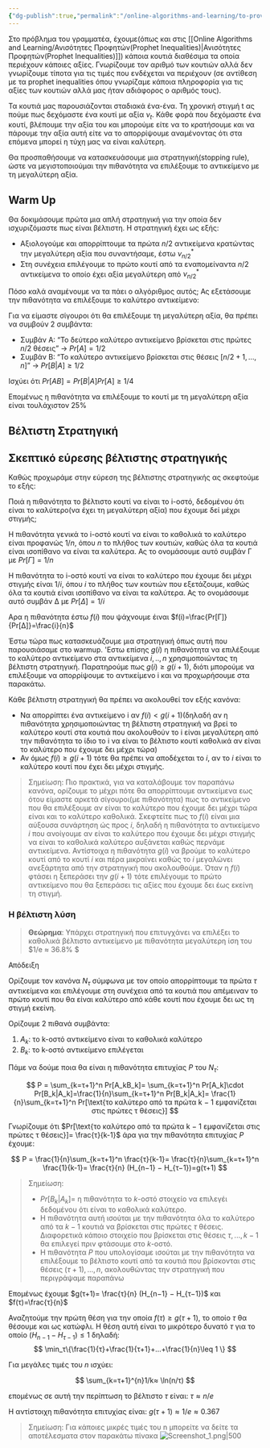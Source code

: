```yaml
---
{"dg-publish":true,"permalink":"/online-algorithms-and-learning/to-provlima-toy-grammatea-the-secretary-problem/","created":"2025-03-25T14:58:23.070+02:00","updated":"2025-03-28T12:40:00.025+02:00"}
---
```


Στο πρόβλημα του γραμματέα, έχουμε(όπως και στις [[Online Algorithms and Learning/Ανισότητες Προφητών(Prophet Inequalities)\|Ανισότητες Προφητών(Prophet Inequalities)]]) κάποια κουτιά διαθέσιμα τα οποία περιέχουν κάποιες αξίες. Γνωρίζουμε τον αριθμό των κουτιών αλλά δεν γνωρίζουμε τίποτα για τις τιμές που ενδέχεται να περιέχουν (σε αντίθεση με τα prophet inequalities όπου γνωρίζαμε κάποια πληροφορία για τις αξίες των κουτιών αλλά μας ήταν αδιάφορος ο αριθμός τους).

Τα κουτιά μας παρουσιάζονται σταδιακά ένα-ένα. Τη χρονική στιγμή t ας πούμε πως δεχόμαστε ένα κουτί με αξία $ν_t$. Κάθε φορά που δεχόμαστε ένα κουτί, βλέπουμε την αξία του και μπορούμε είτε να το κρατήσουμε και να πάρουμε την αξία αυτή είτε να το απορρίψουμε αναμένοντας ότι στα επόμενα μπορεί η τύχη μας να είναι καλύτερη.

Θα προσπαθήσουμε να κατασκευάσουμε μια στρατηγική(stopping rule), ώστε να μεγιστοποιούμαι την πιθανότητα να επιλέξουμε το αντικείμενο με τη μεγαλύτερη αξία.


## Warm Up

Θα δοκιμάσουμε πρώτα μια απλή στρατηγική για την οποία δεν ισχυριζόμαστε πως είναι βέλτιστη. Η στρατηγική έχει ως εξής:

- Αξιολογούμε και απορρίπτουμε τα πρώτα $n/2$ αντικείμενα κρατώντας την μεγαλύτερη αξία που συναντήσαμε, έστω $ν_{n/2}^*$
- Στη συνέχεια επιλέγουμε το πρώτο κουτί από τα εναπομείναντα $n/2$ αντικείμενα το οποίο έχει αξία μεγαλύτερη από $ν_{n/2}^*$

Πόσο καλά αναμένουμε να τα πάει ο αλγόριθμος αυτός; Ας εξετάσουμε την πιθανότητα να επιλέξουμε το καλύτερο αντικείμενο:

Για να είμαστε σίγουροι ότι θα επιλέξουμε τη μεγαλύτερη αξία, θα πρέπει να συμβούν 2 συμβάντα:

- Συμβάν Α: “Το δεύτερο καλύτερο αντικείμενο βρίσκεται στις πρώτες $n/2$ θέσεις” -> $Pr[A]=1/2$
- Συμβάν Β: “Το καλύτερο αντικείμενο βρίσκεται στις θέσεις $[n/2+1,…,n]$” -> $Pr[B|A] \geq 1/2$

Ισχύει ότι $Pr[AB]=Pr[B|A]Pr[A]\geq 1/4$

Επομένως η πιθανότητα να επιλέξουμε το κουτί με τη μεγαλύτερη αξία είναι τουλάχιστον 25%


## Βέλτιστη Στρατηγική


## Σκεπτικό εύρεσης βέλτιστης στρατηγικής 

Καθώς προχωράμε στην εύρεση της βέλτιστης στρατηγικής ας σκεφτούμε το εξής: 

Ποιά η πιθανότητα το βέλτιστο κουτί να είναι το i-οστό, δεδομένου ότι είναι το καλύτερο(να έχει τη μεγαλύτερη αξία) που έχουμε δεί μέχρι στιγμής;

Η πιθανότητα γενικά το i-οστό κουτί να είναι το καθολικά το καλύτερο είναι προφανώς $1/n$, όπου $n$ το πλήθος των κουτιών, καθώς όλα τα κουτιά είναι ισοπίθανο να είναι τα καλύτερα. Ας το ονομάσουμε αυτό συμβάν Γ με $Pr[Γ]=1/n$

Η πιθανότητα το i-οστό κουτί να είναι το καλύτερο που έχουμε δει μέχρι στιγμής είναι $1/i$, όπου $i$ το πλήθος των κουτιών που εξετάζουμε, καθώς όλα τα κουτιά είναι ισοπίθανο να είναι τα καλύτερα. Ας το ονομάσουμε αυτό συμβάν Δ με $Pr[Δ]=1/i$

Αρα η πιθανότητα έστω $f(i)$ που ψάχνουμε έιναι $f(i)=\frac{Pr[Γ]}{Pr[Δ]}=\frac{i}{n}$



Έστω τώρα πως κατασκευάζουμε μια στρατηγική όπως αυτή που παρουσιάσαμε στο warmup. 'Εστω επίσης $g(i)$ η πιθανότητα να επιλέξουμε το καλύτερο αντικείμενο στα αντικείμενα $i,..,n$ χρησιμοποιώντας τη βέλτιστη στρατηγική. Παρατηρούμε πως $g(i)\geq g(i+1)$, διότι μπορούμε να επιλέξουμε να απορρίψουμε το αντικείμενο i και να προχωρήσουμε στα παρακάτω.

Κάθε βέλτιστη στρατηγική θα πρέπει να ακολουθεί τον εξής κανόνα:

- Να απορρίπτει ένα αντικείμενο i αν $f(i)<g(i+1)$(δηλαδή αν η πιθανότητα χρησιμοποιώντας τη βέλτιστη στρατηγική να βρεί το καλύτερο κουτί στα κουτιά που ακολουθούν το i είναι μεγαλύτερη από την πιθανότητα το ίδιο το i να είναι το βέλτιστο κουτί καθολικά αν είναι το καλύτερο που έχουμε δει μέχρι τώρα)
- Αν όμως $f(i)\geq g(i+1)$ τότε θα πρέπει να αποδέχεται το $i$, αν το $i$ είναι το καλύτερο κουτί που έχει δει μέχρι στιγμής.

> Σημείωση: Πιο πρακτικά, για να καταλάβουμε τον παραπάνω κανόνα, ορίζουμε το μέχρι πότε θα απορρίπτουμε αντικείμενα εως ότου είμαστε αρκετά σίγουροι(με πιθανότητα) πως το αντικείμενο που θα επιλέξουμε αν είναι το καλύτερο που έχουμε δει μέχρι τώρα είναι και το καλύτερο καθολικά. Σκεφτείτε πως το $f(i)$ είναι μια αύξουσα συνάρτηση ώς προς $i$, δηλαδή η πιθανότητα το αντικείμενο $i$ που ανοίγουμε αν είναι το καλύτερο που έχουμε δει μέχρι στιγμής να είναι το καθολικά καλύτερο αυξάνεται καθώς περνάμε αντικείμενα. Αντίστοιχα η πιθανότητα $g(i)$ να βρούμε το καλύτερο κουτί από το κουτί $i$ και πέρα μικραίνει καθώς το $i$ μεγαλώνει ανεξάρτητα από την στρατηγική που ακολουθούμε. Όταν η $f(i)$ φτάσει η ξεπεράσει την $g(i+1)$ τότε επιλέγουμε το πρώτο αντικείμενο που θα ξεπεράσει τις αξίες που έχουμε δει έως εκείνη τη στιγμή.


### Η βέλτιστη λύση

>**Θεώρημα**: Υπάρχει στρατηγική που επιτυγχάνει να επιλέξει το καθολικά βέλτιστο αντικείμενο με πιθανότητα μεγαλύτερη ίση του $1/e ≈ 36.8% $ 

Απόδειξη

Ορίζουμε τον κανόνα $N_τ$ σύμφωνα με τον οποίο απορρίπτουμε τα πρώτα $τ$ αντικείμενα και επιλέγουμε στη συνέχεια από τα κουτιά που απέμειναν το πρώτο κουτί που θα είναι καλύτερο από κάθε κουτί που έχουμε δει ως τη στιγμή εκείνη.

Ορίζουμε 2 πιθανά συμβάντα:
1. $Α_k$:  το k-οστό αντικείμενο είναι το καθολικά καλύτερο 
2. $B_k$:  το k-οστό αντικείμενο επιλέγεται 

Πάμε να δούμε ποια θα είναι η πιθανότητα επιτυχίας $P$ του $N_τ$:

$$
P = \sum_{k=τ+1}^n Pr[A_kB_k]= \sum_{k=τ+1}^n Pr[A_k]\cdot Pr[B_k|A_k]=\frac{1}{n}\sum_{k=τ+1}^n Pr[B_k|A_k]= \frac{1}{n}\sum_{k=τ+1}^n Pr[\text{το καλύτερο από τα πρώτα k − 1 εμφανίζεται στις πρώτες τ θέσεις}]
$$

Γνωρίζουμε ότι $Pr[\text{το καλύτερο από τα πρώτα k − 1 εμφανίζεται στις πρώτες τ θέσεις}]= \frac{τ}{k-1}$ άρα για την πιθανότητα επιτυχίας $P$ έχουμε:

$$
P = \frac{1}{n}\sum_{k=τ+1}^n \frac{τ}{k-1}= \frac{τ}{n}\sum_{k=τ+1}^n \frac{1}{k-1}=  \frac{τ}{n} (H_{n−1} − H_{τ−1})=g(τ+1)
$$

> Σημείωση: 
> - $Pr[B_k|A_k]$= η πιθανότητα το $k$-οστό στοιχείο να επιλεγέι δεδομένου ότι είναι το καθολικά καλύτερο.
> - Η πιθανότητα αυτή ισούται με την πιθανότητα όλα το καλύτερο από τα $k-1$ κουτιά να βρίσκεται στις πρώτες $τ$ θέσεις. Διαφορετικά κάποιο στοιχείο που βρίσκεται στις θέσεις $τ,...,k-1$ θα επιλεγεί πριν φτάσουμε στο $k$-οστό.
> - Η πιθανότητα $P$ που υπολογίσαμε ισούται με την πιθανότητα να επιλέξουμε το βέλτιστο κουτί από τα κουτιά  που βρίσκονται στις θέσεις $(τ+1),...,n$, ακολουθώντας την στρατηγική που περιγράψαμε παραπάνω


Επομένως έχουμε $g(τ+1)= \frac{τ}{n} (H_{n−1} − H_{τ−1})$ και $f(τ)=\frac{τ}{n}$

Αναζητούμε  την πρώτη θέση για την οποία $f(τ)\geq g(τ+1)$, το οποίο $τ$ θα θέσουμε και ως κατώφλι. Η θέση αυτή είναι το μικρότερο δυνατό $τ$ για το οποίο $(H_{n−1} − H_{τ−1})\leq 1$ δηλαδή:
$$
\min_τ\{\frac{1}{τ}+\frac{1}{τ+1}+...+\frac{1}{n}\leq 1 \}
$$

Για μεγάλες τιμές του $n$ ισχύει: 

$$
\sum_{k=τ+1}^{n}1/k≈ \ln(n/τ)
$$ 

επομένως σε αυτή την περίπτωση το βέλτιστο $τ$ είναι: $τ≈n/e$ 

Η αντίστοιχη πιθανότητα επιτυχίας είναι: $g(τ+1) ≈ 1/e ≈ 0.367$ 


> Σημείωση: Για κάποιες μικρές τιμές του n μπορείτε να δείτε τα αποτέλεσματα στον παρακάτω πίνακα ![Screenshot_1.png|500](/img/user/Online%20Algorithms%20and%20Learning/Screenshot_1.png)